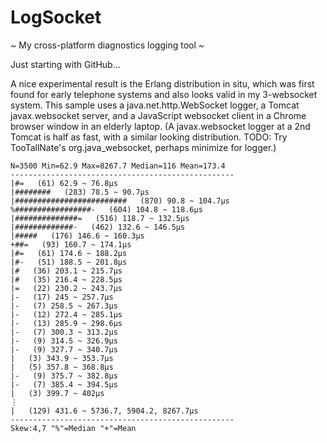 # LogSocket
~ My cross-platform diagnostics logging tool ~

Just starting with GitHub...

A nice experimental result is the Erlang distribution in situ, which was first found for early telephone systems and also looks valid in my 3-websocket system. This sample uses a java.net.http.WebSocket logger, a Tomcat javax.websocket server, and a JavaScript websocket client in a Chrome browser window in an elderly laptop. (A javax.websocket logger at a 2nd Tomcat is half as fast, with a similar looking distribution. TODO: Try TooTallNate's org.java_websocket, perhaps minimize for logger.)
```
N=3500 Min=62.9 Max=8267.7 Median=116 Mean=173.4
--------------------------------------------------
|#=   (61) 62.9 ~ 76.8μs
|########   (283) 78.5 ~ 90.7μs
|#########################   (870) 90.8 ~ 104.7μs
%#################-   (604) 104.8 ~ 118.6μs
|##############=   (516) 118.7 ~ 132.5μs
|#############-   (462) 132.6 ~ 146.5μs
|#####   (176) 146.6 ~ 160.3μs
+##=   (93) 160.7 ~ 174.1μs
|#=   (61) 174.6 ~ 188.2μs
|#-   (51) 188.5 ~ 201.8μs
|#   (36) 203.1 ~ 215.7μs
|#   (35) 216.4 ~ 228.5μs
|=   (22) 230.2 ~ 243.7μs
|-   (17) 245 ~ 257.7μs
|-   (7) 258.5 ~ 267.3μs
|-   (12) 272.4 ~ 285.1μs
|-   (13) 285.9 ~ 298.6μs
|-   (7) 300.3 ~ 313.2μs
|-   (9) 314.5 ~ 326.9μs
|-   (9) 327.7 ~ 340.7μs
|   (3) 343.9 ~ 353.7μs
|   (5) 357.8 ~ 368.8μs
|-   (9) 375.7 ~ 382.8μs
|-   (7) 385.4 ~ 394.5μs
|   (3) 399.7 ~ 402μs
⋮
|   (129) 431.6 ~ 5736.7, 5904.2, 8267.7μs
--------------------------------------------------
Skew:4,7 "%"=Median "+"=Mean 
```
